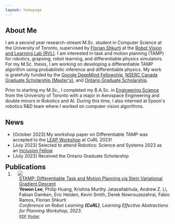 ```yaml
---
layout: homepage
---
```


## About Me

I am a second year research-stream M.Sc. student in Computer Science at the University of Toronto, supervised by [Florian Shkurti](http://www.cs.toronto.edu/~florian/) at the [Robot Vision and Learning Lab (RVL)](https://rvl.cs.toronto.edu/#/). I am interested in task and motion planning (TAMP) for robotics, grapsing, robot learning, and differentiable physics simulators. For my M.Sc. thesis, I am working on developing a differentiable TAMP algorithm using probabilistic inference and differentiable physics. My work is gratefully funded by the [Google DeepMind Fellowship](https://www.deepmind.com/education), [NSERC Canada Graduate Scholarship (Master's)](https://www.nserc-crsng.gc.ca/students-etudiants/pg-cs/cgsm-bescm_eng.asp), and [Ontario Graduate Scholarship](https://osap.gov.on.ca/OSAPPortal/en/A-ZListofAid/PRDR019245.html).

Prior to starting my M.Sc., I completed my B.A.Sc. in [Engineering Science](https://engsci.utoronto.ca/program/what-is-engsci/) from the  University of Toronto with a major in Aerospace Engineering and double minors in Robotics and AI. During this time, I also interned at Epson's robotics R&D team where I worked on computer vision algorithms.

## News
- [October 2023] My workshop paper on Differentiable TAMP was accepted to the [LEAP Workshop](https://leap-workshop.github.io) at CoRL 2023!
- [July 2023] Selected to attend Robotics: Science and Systems 2023 as an [Inclusion Fellow](https://sites.google.com/seas.upenn.edu/inclusion-rss-2023/program)
- [July 2023] Received the Ontario Graduate Scholarship

<h2 id="publications" style="margin: 2px 0px -15px;">Publications <temp style="font-size:15px;"></temp></h2>

<div class="publications">
<ol class="bibliography">
<li>
<div class="pub-row">
  <div class="col-sm-3 abbr" style="position: relative;padding-right: 15px;padding-left: 15px;">
    <img src="assets/img/mog.png" class="teaser img-fluid z-depth-1", style="max-width: 100%;">
  </div>
  <div id="peng2021copo" class="col-sm-9" style="position: relative;width: 100%;padding-right: 15px;padding-left: 20px;">
      <div class="title"><a href="https://arxiv.org/pdf/2310.01775.pdf">STAMP: Differentiable Task and Motion Planning via Stein Variational Gradient Descent </a></div>
      <div class="author"><strong>Yewon Lee</strong>, Philip Huang, Krishna Murthy Jatavallabhula, Andrew Z. Li, Fabian Damken, Eric Heiden, Kevin Smith, Derek Nowrouzezahrai, Fabio Ramos, Florian Shkurti </div>
      <div class="periodical"><em>Conference on Robot Learning <strong>(CoRL)</strong>, Learning Effective Abstractions for Planning Workshop, 2023.</em>
      </div>
    <div class="links">
      <a href="https://openreview.net/forum?id=jtxPRTTgx1" class="btn btn-sm z-depth-0" role="button" target="_blank" style="font-size:12px;">PDF</a>
      <a href="https://drive.google.com/file/d/1BAc1qalsh1JuERrc7yWq3H7i0NmiB881/view?usp=sharing" class="btn btn-sm z-depth-0" role="button" target="_blank" style="font-size:12px;">Poster</a>
    </div>
  </div>
</div>
</li>
  
</ol>
</div>
